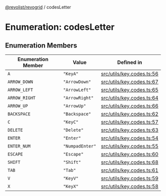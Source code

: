 [@revolist/revogrid](README.md) / codesLetter

# Enumeration: codesLetter

## Enumeration Members

| Enumeration Member | Value | Defined in |
| ------ | ------ | ------ |
| `A` | `"KeyA"` | [src/utils/key.codes.ts:56](https://github.com/revolist/revogrid/blob/a4b231d71029faeb28d2b2f5098e6a96aa320bc0/src/utils/key.codes.ts#L56) |
| `ARROW_DOWN` | `"ArrowDown"` | [src/utils/key.codes.ts:67](https://github.com/revolist/revogrid/blob/a4b231d71029faeb28d2b2f5098e6a96aa320bc0/src/utils/key.codes.ts#L67) |
| `ARROW_LEFT` | `"ArrowLeft"` | [src/utils/key.codes.ts:65](https://github.com/revolist/revogrid/blob/a4b231d71029faeb28d2b2f5098e6a96aa320bc0/src/utils/key.codes.ts#L65) |
| `ARROW_RIGHT` | `"ArrowRight"` | [src/utils/key.codes.ts:64](https://github.com/revolist/revogrid/blob/a4b231d71029faeb28d2b2f5098e6a96aa320bc0/src/utils/key.codes.ts#L64) |
| `ARROW_UP` | `"ArrowUp"` | [src/utils/key.codes.ts:66](https://github.com/revolist/revogrid/blob/a4b231d71029faeb28d2b2f5098e6a96aa320bc0/src/utils/key.codes.ts#L66) |
| `BACKSPACE` | `"Backspace"` | [src/utils/key.codes.ts:62](https://github.com/revolist/revogrid/blob/a4b231d71029faeb28d2b2f5098e6a96aa320bc0/src/utils/key.codes.ts#L62) |
| `C` | `"KeyC"` | [src/utils/key.codes.ts:57](https://github.com/revolist/revogrid/blob/a4b231d71029faeb28d2b2f5098e6a96aa320bc0/src/utils/key.codes.ts#L57) |
| `DELETE` | `"Delete"` | [src/utils/key.codes.ts:63](https://github.com/revolist/revogrid/blob/a4b231d71029faeb28d2b2f5098e6a96aa320bc0/src/utils/key.codes.ts#L63) |
| `ENTER` | `"Enter"` | [src/utils/key.codes.ts:54](https://github.com/revolist/revogrid/blob/a4b231d71029faeb28d2b2f5098e6a96aa320bc0/src/utils/key.codes.ts#L54) |
| `ENTER_NUM` | `"NumpadEnter"` | [src/utils/key.codes.ts:55](https://github.com/revolist/revogrid/blob/a4b231d71029faeb28d2b2f5098e6a96aa320bc0/src/utils/key.codes.ts#L55) |
| `ESCAPE` | `"Escape"` | [src/utils/key.codes.ts:60](https://github.com/revolist/revogrid/blob/a4b231d71029faeb28d2b2f5098e6a96aa320bc0/src/utils/key.codes.ts#L60) |
| `SHIFT` | `"Shift"` | [src/utils/key.codes.ts:68](https://github.com/revolist/revogrid/blob/a4b231d71029faeb28d2b2f5098e6a96aa320bc0/src/utils/key.codes.ts#L68) |
| `TAB` | `"Tab"` | [src/utils/key.codes.ts:61](https://github.com/revolist/revogrid/blob/a4b231d71029faeb28d2b2f5098e6a96aa320bc0/src/utils/key.codes.ts#L61) |
| `V` | `"KeyV"` | [src/utils/key.codes.ts:59](https://github.com/revolist/revogrid/blob/a4b231d71029faeb28d2b2f5098e6a96aa320bc0/src/utils/key.codes.ts#L59) |
| `X` | `"KeyX"` | [src/utils/key.codes.ts:58](https://github.com/revolist/revogrid/blob/a4b231d71029faeb28d2b2f5098e6a96aa320bc0/src/utils/key.codes.ts#L58) |
